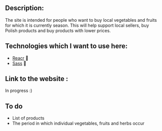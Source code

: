 ## Description: 

The site is intended for people who want to buy local vegetables and fruits for which it is currently season. This will help support local sellers, buy Polish products and buy products with lower prices.

## Technologies which I want to use here:

* [Reacr](https://reactjs.org/) :speedboat:
* [Sass](https://sass-lang.com/) :helicopter:


## Link to the website : 

In progress :)

## To do

* List of products
* The period in which individual vegetables, fruits and herbs occur